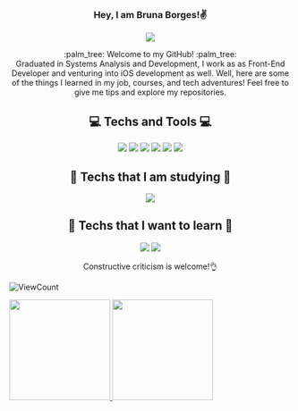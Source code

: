 <div align="center">  
  
  ### Hey, I am Bruna Borges!:v:

<a href="https://www.linkedin.com/in/brunacborgesm/" target="_blank"><img src="https://img.shields.io/badge/linkedin%20-%230077B5.svg?&style=for-the-badge&logo=linkedin&logoColor=white"/></a>

  <p>
  :palm_tree: Welcome to my GitHub! :palm_tree: <br>
  Graduated in Systems Analysis and Development, I work as as Front-End Developer and venturing into iOS development as well. Well, here are some of the things I learned in my job, courses, and tech adventures! Feel free to give me tips and explore my repositories. </p>


  ## :computer: Techs and Tools :computer:
  <img src="https://img.shields.io/badge/html5%20-%23E34F26.svg?&style=for-the-badge&logo=html5&logoColor=white"/>  <img src="https://img.shields.io/badge/css3%20-%231572B6.svg?&style=for-the-badge&logo=css3&logoColor=white"/>  <img src="https://img.shields.io/badge/SASS%20-hotpink.svg?&style=for-the-badge&logo=SASS&logoColor=white"/>  <img src="https://img.shields.io/badge/git%20-%23F05033.svg?&style=for-the-badge&logo=git&logoColor=white"/>  <img src="https://img.shields.io/badge/github%20-%23121011.svg?&style=for-the-badge&logo=github&logoColor=white"/> <img src="https://img.shields.io/badge/javascript%20-%23323330.svg?&style=for-the-badge&logo=javascript&logoColor=%23F7DF1E"/> 


  ## :dart: Techs that I am studying :dart:
  <img src="https://img.shields.io/badge/swift-%23FA7343.svg?&style=for-the-badge&logo=swift&logoColor=white"/> 


  ## :pushpin: Techs that I want to learn :pushpin:
  <img src="https://img.shields.io/badge/React-20232A?style=for-the-badge&logo=react&logoColor=61DAFB"/> <img src= "https://img.shields.io/badge/React_Native-20232A?style=for-the-badge&logo=react&logoColor=61DAFB"/> 

Constructive criticism is welcome!</i>:ok_hand:
</div>

![ViewCount](https://views.whatilearened.today/views/github/brunacbmartins/views.svg)

<a href="https://github.com/AVS1508">
  <img height="180em" src="https://github-readme-stats.vercel.app/api?username=brunacborgesm&show_icons=true&theme=radical" />
  <img height="180em" src="https://github-readme-stats-eight-theta.vercel.app/api/top-langs/?username=brunacbmartins&theme=radical&layout=compact&exclude_lang=java+r" />
</a>

<!--
**brunacborgesm/brunacborgesm** is a ✨ _special_ ✨ repository because its `README.md` (this file) appears on your GitHub profile.

Here are some ideas to get you started:

- 🔭 I’m currently working on ...
- 🌱 I’m currently learning ...
- 👯 I’m looking to collaborate on ...
- 🤔 I’m looking for help with ...
- 💬 Ask me about ...
- 📫 How to reach me: ...
- 😄 Pronouns: ...
- ⚡ Fun fact: ...
-->
